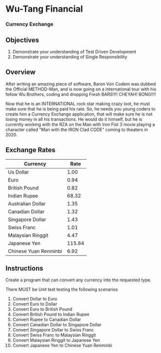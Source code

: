 # Wu-Tang Financial### Currency Exchange## Objectives1. Demonstrate your understanding of Test Driven Development2. Demonstrate your understanding of Single Responsibility## OverviewAfter writing an amazing piece of software, Baron Von Codem was dubbed the Official METHOD-Man, and is now going on a international tour with his fellow Wu Brothers, coding and dropping Fresh BARS!!!! CHEYAH! BONG!!!!Now that he is an INTERNATIONAL rock star making crazy loot, he must make sure that he is being paid his rate. So, he needs you young coders to create him a Currency Exchange application, that will make sure he is not losing money in all his transactions. He would do it himself, but he is currently working with the RZA on the Man with Iron Fist 3 movie playing a character called "Man with the IRON Clad CODE" coming to theaters in 2020.## Exchange Rates| Currency | Rate ||----------|------|| Us Dollar| 1.00 || Euro 	 | 0.94 ||British Pound| 			0.82||Indian Rupee		|		68.32|| Australian Dollar	|	1.35||Canadian Dollar   | 			1.32|| Singapore Dollar |			1.43|| Swiss Franc		|		1.01 || Malaysian Ringgit |		4.47 ||Japanese Yen |				115.84||Chinese Yuan Renminbi	|6.92|## InstructionsCreate a program that can convert any currency into the requested type.There MUST be Unit test testing the following scenarios 1. Convert Dollar to Euro2. Convert Euro to Dollar3. Convert Euro to British Pound4. Convert British Pound to Indian Rupee5. Convert Rupee to Canadian Dollar6. Convert Canadian Dollar to Singapore Dollar7. Convert Singapore Dollar to Swiss Franc8. Convert Swiss Franc to Malaysian Ringgit9. Convert Malaysian Ringgit to Japanese Yen10. Convert Japanese Yen to Chinese Yuan Renminbi